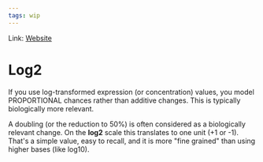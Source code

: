 ```yaml
---
tags: wip
---
```

Link: [Website](https://www.researchgate.net/post/Why_do_we_usually_use_Log2_when_normalizing_the_expression_of_genes)

# Log2
If you use log-transformed expression (or concentration) values, you model PROPORTIONAL chances rather than additive changes. This is typically biologically more relevant.

A doubling (or the reduction to 50%) is often considered as a biologically relevant change. On the **log2** scale this translates to one unit (+1 or -1). That's a simple value, easy to recall, and it is more "fine grained" than using higher bases (like log10).
